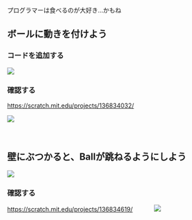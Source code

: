 








プログラマーは食べるのが大好き...かもね

## ボールに動きを付けよう


### コードを追加する
![](v001.png)




### 確認する

https://scratch.mit.edu/projects/136834032/

![](v002.png)


　

## 壁にぶつかると、Ballが跳ねるようにしよう

![](v003.png)

### 確認する
https://scratch.mit.edu/projects/136834619/
　　　
![](v004.png)
　　
